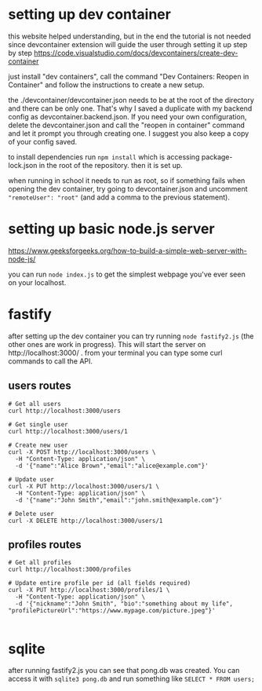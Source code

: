
# setting up dev container
this website helped understanding, but in the end the tutorial is not needed since devcontainer extension will guide the user through setting it up step by step
https://code.visualstudio.com/docs/devcontainers/create-dev-container

just install "dev containers", call the command "Dev Containers: Reopen in Container" and follow the instructions to create a new setup. 

the ./devcontainer/devcontainer.json needs to be at the root of the directory and there can be only one. That's why I saved a duplicate with my backend config as devcontainer.backend.json. If you need your own configuration, delete the devcontainer.json and call the "reopen in container" command and let it prompt you through creating one. I suggest you also keep a copy of your config saved.

to install dependencies run `npm install` which is accessing package-lock.json in the root of the repository. then it is set up.

when running in school it needs to run as root, so if something fails when opening the dev container, try going to devcontainer.json and uncomment `"remoteUser": "root"` (and add a comma to the previous statement).

# setting up basic node.js server
https://www.geeksforgeeks.org/how-to-build-a-simple-web-server-with-node-js/

you can run `node index.js` to get the simplest webpage you've ever seen on your localhost.


# fastify
after setting up the dev container you can try running `node fastify2.js` (the other ones are work in progress). This will start the server on http://localhost:3000/ . from your terminal you can type some curl commands to call the API.

## users routes
```
# Get all users
curl http://localhost:3000/users

# Get single user
curl http://localhost:3000/users/1

# Create new user
curl -X POST http://localhost:3000/users \
  -H "Content-Type: application/json" \
  -d '{"name":"Alice Brown","email":"alice@example.com"}'

# Update user
curl -X PUT http://localhost:3000/users/1 \
  -H "Content-Type: application/json" \
  -d '{"name":"John Smith","email":"john.smith@example.com"}'

# Delete user
curl -X DELETE http://localhost:3000/users/1
```

## profiles routes
```
# Get all profiles
curl http://localhost:3000/profiles

# Update entire profile per id (all fields required)
curl -X PUT http://localhost:3000/profiles/1 \
  -H "Content-Type: application/json" \
  -d '{"nickname":"John Smith", "bio":"something about my life", "profilePictureUrl":"https://www.mypage.com/picture.jpeg"}'


```

# sqlite
after running fastify2.js you can see that pong.db was created. You can access it with `sqlite3 pong.db` and run something like `SELECT * FROM users;`